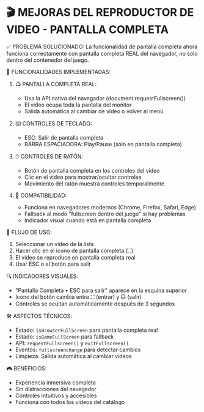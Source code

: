 🎬 MEJORAS DEL REPRODUCTOR DE VIDEO - PANTALLA COMPLETA
=====================================================

✅ PROBLEMA SOLUCIONADO:
La funcionalidad de pantalla completa ahora funciona correctamente con 
pantalla completa REAL del navegador, no solo dentro del contenedor del juego.

🔧 FUNCIONALIDADES IMPLEMENTADAS:

1. 📺 PANTALLA COMPLETA REAL:
   - Usa la API nativa del navegador (document.requestFullscreen())
   - El video ocupa toda la pantalla del monitor
   - Salida automática al cambiar de video o volver al menú

2. ⌨️ CONTROLES DE TECLADO:
   - ESC: Salir de pantalla completa
   - BARRA ESPACIADORA: Play/Pause (solo en pantalla completa)

3. 🖱️ CONTROLES DE RATÓN:
   - Botón de pantalla completa en los controles del video
   - Clic en el video para mostrar/ocultar controles
   - Movimiento del ratón muestra controles temporalmente

4. 📱 COMPATIBILIDAD:
   - Funciona en navegadores modernos (Chrome, Firefox, Safari, Edge)
   - Fallback al modo "fullscreen dentro del juego" si hay problemas
   - Indicador visual cuando está en pantalla completa

🎯 FLUJO DE USO:

1. Seleccionar un video de la lista
2. Hacer clic en el icono de pantalla completa (⛶)
3. El video se reproduce en pantalla completa real
4. Usar ESC o el botón para salir

🔍 INDICADORES VISUALES:

- "Pantalla Completa • ESC para salir" aparece en la esquina superior
- Icono del botón cambia entre ⛶ (entrar) y ⬓ (salir)
- Controles se ocultan automáticamente después de 3 segundos

🛠️ ASPECTOS TÉCNICOS:

- Estado: `isBrowserFullScreen` para pantalla completa real
- Estado: `isGameFullScreen` para fallback
- API: `requestFullscreen()` y `exitFullscreen()`
- Eventos: `fullscreenchange` para detectar cambios
- Limpieza: Salida automática al cambiar videos

🎮 BENEFICIOS:

- Experiencia inmersiva completa
- Sin distracciones del navegador
- Controles intuitivos y accesibles
- Funciona con todos los videos del catálogo
